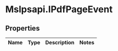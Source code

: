 # Mslpsapi.IPdfPageEvent

## Properties
Name | Type | Description | Notes
------------ | ------------- | ------------- | -------------


